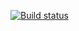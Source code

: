 [![Build status](https://ci.appveyor.com/api/projects/status/xwmxemeirl6nalpg/branch/main?svg=true)](https://ci.appveyor.com/project/YuryKozachek/postmanecho/branch/main)

